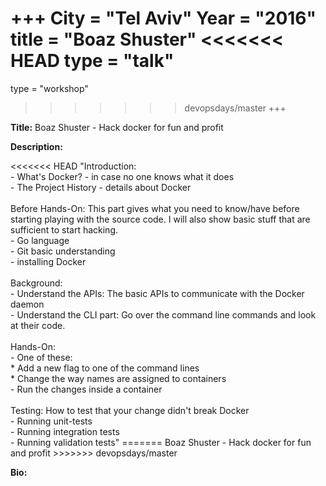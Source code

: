 +++
City = "Tel Aviv"
Year = "2016"
title = "Boaz Shuster"
<<<<<<< HEAD
type = "talk"
=======
type = "workshop"
>>>>>>> devopsdays/master
+++

<div class="span-15  ">
  <div class="span-15  last ">
  <p><strong>Title:</strong>
  Boaz Shuster - Hack docker for fun and profit
  </p>

  <p><strong>Description:</strong></p>

  <p>
<<<<<<< HEAD
  "Introduction:<br>
 - What's Docker? - in case no one knows what it does<br>
 - The Project History - details about Docker<br>
<br>
Before Hands-On: This part gives what you need to know/have before starting playing with the source code. I will also show basic stuff that are sufficient to start hacking.<br>
 - Go language<br>
 - Git basic understanding<br>
 - installing Docker<br>
<br>
Background:<br>
 - Understand the APIs: The basic APIs to communicate with the Docker daemon<br>
 - Understand the CLI part: Go over the command line commands and look at their code.<br>
<br>
Hands-On:<br>
 - One of these:<br>
  * Add a new flag to one of the command lines<br>
  * Change the way names are assigned to containers<br>
 - Run the changes inside a container<br>
<br>
Testing: How to test that your change didn't break Docker<br>
 - Running unit-tests<br>
 - Running integration tests<br>
 - Running validation tests"
=======
  Boaz Shuster - Hack docker for fun and profit
>>>>>>> devopsdays/master

</p>
    <p><strong>Bio:</strong></p>

  <p></p>

  </div>
</div>

